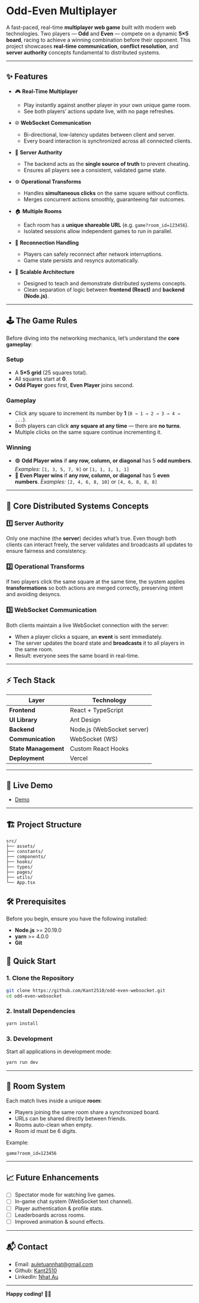# Odd-Even Multiplayer

A fast-paced, real-time **multiplayer web game** built with modern web technologies.
Two players — **Odd** and **Even** — compete on a dynamic **5×5 board**, racing to achieve a winning combination before their opponent.
This project showcases **real-time communication**, **conflict resolution**, and **server authority** concepts fundamental to distributed systems.

---

## ✨ Features

-   🎮 **Real-Time Multiplayer**

    -   Play instantly against another player in your own unique game room.
    -   See both players’ actions update live, with no page refreshes.

-   🌐 **WebSocket Communication**

    -   Bi-directional, low-latency updates between client and server.
    -   Every board interaction is synchronized across all connected clients.

-   🧮 **Server Authority**

    -   The backend acts as the **single source of truth** to prevent cheating.
    -   Ensures all players see a consistent, validated game state.

-   ⚙️ **Operational Transforms**

    -   Handles **simultaneous clicks** on the same square without conflicts.
    -   Merges concurrent actions smoothly, guaranteeing fair outcomes.

-   🏠 **Multiple Rooms**

    -   Each room has a **unique shareable URL** (e.g. `game?room_id=123456`).
    -   Isolated sessions allow independent games to run in parallel.

-   🔄 **Reconnection Handling**

    -   Players can safely reconnect after network interruptions.
    -   Game state persists and resyncs automatically.

-   🧩 **Scalable Architecture**

    -   Designed to teach and demonstrate distributed systems concepts.
    -   Clean separation of logic between **frontend (React)** and **backend (Node.js)**.

---

## 🕹️ The Game Rules

Before diving into the networking mechanics, let’s understand the **core gameplay**:

### **Setup**

-   A **5×5 grid** (25 squares total).
-   All squares start at **0**.
-   **Odd Player** goes first, **Even Player** joins second.

### **Gameplay**

-   Click any square to increment its number by **1** (`0 → 1 → 2 → 3 → 4 → ...`).
-   Both players can click **any square at any time** — there are **no turns**.
-   Multiple clicks on the same square continue incrementing it.

### **Winning**

-   🟢 **Odd Player wins** if **any row, column, or diagonal** has 5 **odd numbers**.
    _Examples:_ `[1, 3, 5, 7, 9]` or `[1, 1, 1, 1, 1]`
-   🔵 **Even Player wins** if **any row, column, or diagonal** has 5 **even numbers**.
    _Examples:_ `[2, 4, 6, 8, 10]` or `[4, 6, 8, 8, 8]`

---

## 🧠 Core Distributed Systems Concepts

### 1️⃣ **Server Authority**

Only one machine (the **server**) decides what’s true.
Even though both clients can interact freely, the server validates and broadcasts all updates to ensure fairness and consistency.

### 2️⃣ **Operational Transforms**

If two players click the same square at the same time, the system applies **transformations** so both actions are merged correctly, preserving intent and avoiding desyncs.

### 3️⃣ **WebSocket Communication**

Both clients maintain a live WebSocket connection with the server:

-   When a player clicks a square, an **event** is sent immediately.
-   The server updates the board state and **broadcasts** it to all players in the same room.
-   Result: everyone sees the same board in real-time.

---

## ⚡ Tech Stack

| Layer                | Technology                 |
| -------------------- | -------------------------- |
| **Frontend**         | React + TypeScript         |
| **UI Library**       | Ant Design                 |
| **Backend**          | Node.js (WebSocket server) |
| **Communication**    | WebSocket (WS)             |
| **State Management** | Custom React Hooks         |
| **Deployment**       | Vercel                     |

---

## 📌 Live Demo

-   [Demo](https://odd-even-websocket.vercel.app/)

---

## 🏗️ Project Structure

```
src/
├── assets/
├── constants/
├── components/
├── hooks/
├── types/
├── pages/
├── utils/
└── App.tsx
```

## 🛠️ Prerequisites

Before you begin, ensure you have the following installed:

-   **Node.js** >= 20.19.0
-   **yarn** >= 4.0.0
-   **Git**

## 🚀 Quick Start

### 1. Clone the Repository

```bash
git clone https://github.com/Kant2510/odd-even-websocket.git
cd odd-even-websocket
```

### 2. Install Dependencies

```bash
yarn install
```

### 3. Development

Start all applications in development mode:

```bash
yarn run dev
```

---

## 🧰 Room System

Each match lives inside a unique **room**:

-   Players joining the same room share a synchronized board.
-   URLs can be shared directly between friends.
-   Rooms auto-clean when empty.
-   Room id must be 6 digits.

Example:

```
game?room_id=123456
```

---

## 📈 Future Enhancements

-   [ ] Spectator mode for watching live games.
-   [ ] In-game chat system (WebSocket text channel).
-   [ ] Player authentication & profile stats.
-   [ ] Leaderboards across rooms.
-   [ ] Improved animation & sound effects.

---

## 📬 Contact

-   Email: [auletuannhat@gmail.com](mailto:auletuannhat@gmail.com)
-   Github: [Kant2510](https://github.com/Kant2510/ielts-learning-backend-system)
-   LinkedIn: [Nhat Au](https://www.linkedin.com/in/nhat-au-73a629283)

---

**Happy coding!** 🚀✨
